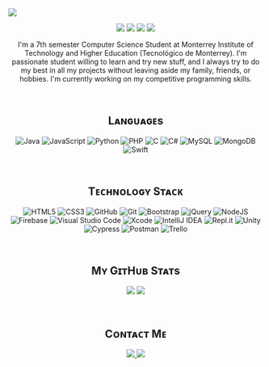 <!-- BANNER -->
<img align="center" src="https://drive.google.com/uc?export=view&id=1T7bBG1NpRVi5Rzi0bD2rPZmPJ6GP6tU9" />
<p align="center">
  <img src="https://komarev.com/ghpvc/?username=PedroRangelP&color=brightgreen&label=Visits"/>
  <img src="https://badges.pufler.dev/years/PedroRangelP"/>
  <img src="https://badges.pufler.dev/repos/PedroRangelP"/>
  <img src="https://badges.pufler.dev/commits/monthly/PedroRangelP"/>
</p>

<!-- BIO -->
<p align="center">I'm a 7th semester Computer Science Student at Monterrey Institute of Technology and Higher Education (Tecnológico de Monterrey). I'm passionate student willing to learn and try new stuff, and I always try to do my best in all my projects without leaving aside my family, friends, or hobbies. I'm currently working on my competitive programming skills.</p>
<br>

<!-- LANGUAGES -->
<h2 align="center">Lᴀɴɢᴜᴀɢᴇs</h2>
<p align="center">
  <img alt="Java" src="https://img.shields.io/badge/java-%23ED8B00.svg?style=for-the-badge&logo=java&logoColor=white"/>
  <img alt="JavaScript" src="https://img.shields.io/badge/javascript-%23323330.svg?style=for-the-badge&logo=javascript&logoColor=%23F7DF1E"/>
  <img alt="Python" src="https://img.shields.io/badge/python-%2314354C.svg?style=for-the-badge&logo=python&logoColor=white"/>
  <img alt="PHP" src="https://img.shields.io/badge/php-%23777BB4.svg?style=for-the-badge&logo=php&logoColor=white"/>
  <img alt="C" src="https://img.shields.io/badge/c-%2300599C.svg?style=for-the-badge&logo=c&logoColor=white"/>
  <img alt="C#" src="https://img.shields.io/badge/c%23-%23239120.svg?style=for-the-badge&logo=c-sharp&logoColor=white"/>
  <img alt="MySQL" src="https://img.shields.io/badge/mysql-%2300f.svg?style=for-the-badge&logo=mysql&logoColor=white"/>
  <img alt="MongoDB" src ="https://img.shields.io/badge/MongoDB-%234ea94b.svg?style=for-the-badge&logo=mongodb&logoColor=white"/>
  <img alt="Swift" src="https://img.shields.io/badge/swift-%23FA7343.svg?style=for-the-badge&logo=swift&logoColor=white"/>
</p>
<br>

<!-- TECHNOLOGY STACK-->
<h2 align="center">Tᴇᴄʜɴᴏʟᴏɢʏ Sᴛᴀᴄᴋ</h2>
<p align="center">
  <img alt="HTML5" src="https://img.shields.io/badge/html5-%23E34F26.svg?style=for-the-badge&logo=html5&logoColor=white"/>
  <img alt="CSS3" src="https://img.shields.io/badge/css3-%231572B6.svg?style=for-the-badge&logo=css3&logoColor=white"/>
  <img alt="GitHub" src="https://img.shields.io/badge/github-%23121011.svg?style=for-the-badge&logo=github&logoColor=white"/>
  <img alt="Git" src="https://img.shields.io/badge/git-%23F05033.svg?style=for-the-badge&logo=git&logoColor=white"/>
  <img alt="Bootstrap" src="https://img.shields.io/badge/bootstrap-%23563D7C.svg?style=for-the-badge&logo=bootstrap&logoColor=white"/>
  <img alt="jQuery" src="https://img.shields.io/badge/jquery-%230769AD.svg?style=for-the-badge&logo=jquery&logoColor=white"/>
  <img alt="NodeJS" src="https://img.shields.io/badge/node.js-%2343853D.svg?style=for-the-badge&logo=node-dot-js&logoColor=white"/>
  <img alt="Firebase" src="https://img.shields.io/badge/firebase-%23039BE5.svg?style=for-the-badge&logo=firebase"/>
  <img alt="Visual Studio Code" src="https://img.shields.io/badge/VisualStudioCode-0078d7.svg?style=for-the-badge&logo=visual-studio-code&logoColor=white"/>
  <img alt="Xcode" src="https://img.shields.io/badge/Xcode-007ACC?style=for-the-badge&logo=Xcode&logoColor=white"/>
  <img alt="IntelliJ IDEA" src="https://img.shields.io/badge/IntelliJIDEA-000000.svg?style=for-the-badge&logo=intellij-idea&logoColor=white"/>
  <img alt="Repl.it" src="https://img.shields.io/badge/Repl.it-%230D101E.svg?style=for-the-badge&logo=Repl.it&logoColor=white"/>
  <img alt="Unity" src="https://img.shields.io/badge/unity-%23000000.svg?style=for-the-badge&logo=unity&logoColor=white"/>
  <img alt="Cypress" src="https://img.shields.io/badge/-cypress-%23E5E5E5?style=for-the-badge&logo=cypress&logoColor=058a5e" alt="cypress">
  <img alt="Postman" src="https://img.shields.io/badge/Postman-FF6C37?style=for-the-badge&logo=postman&logoColor=red" />
  <img alt="Trello" src="https://img.shields.io/badge/Trello-%23026AA7.svg?style=for-the-badge&logo=Trello&logoColor=white"/>
</p>
<br>

<!-- STATS -->
<h2 align="center">Mʏ GɪᴛHᴜʙ Sᴛᴀᴛs</h2>
<p align="center">
  <img src="http://github-readme-streak-stats.herokuapp.com/?user=PedroRangelP&hide_border=true&background=FFFFFF00&stroke=18B5F6&ring=FD22A0&fire=FD22A0&currStreakNum=18B5F6&currStreakLabel=18B5F6&sideNums=960884&sideLabels=960884&dates=808080" />
  <img src="https://github-readme-stats.vercel.app/api/top-langs/?username=PedroRangelP&layout=compact&hide_border=true&bg_color=FFFFFF00&langs_count=10&count_private=true&title_color=18B5F6FF&text_color=808080FF&hide=html" />
</p>
<!-- https://github.com/Ileriayo/markdown-badges -->
<br>

<!-- CONTACT -->
<h2 align="center">Cᴏɴᴛᴀᴄᴛ Mᴇ</h2>
<p align="center">
  <a href="https://www.linkedin.com/in/PedroRangelP">
    <img src="https://img.shields.io/badge/-PedroRangelP-blue?style=flat-square&logo=Linkedin&logoColor=white"/>
  </a>
  <a href="mailto:pedrorangelp99@gmail.com">
    <img src="https://img.shields.io/badge/-pedrorangelp99@gmail.com-c14438?style=flat-square&logo=Gmail&logoColor=white"/>
  </a>
</p>
